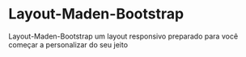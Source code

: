 # Layout-Maden-Bootstrap
Layout-Maden-Bootstrap um layout responsivo preparado para você começar a personalizar do seu jeito
